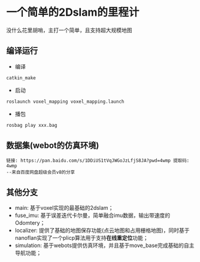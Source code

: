 # 一个简单的2Dslam的里程计
没什么花里胡哨，主打一个简单，且支持超大规模地图

## 编译运行

- 编译
```bash
catkin_make
```
- 启动
```bash
roslaunch voxel_mapping voxel_mapping.launch 
```
- 播包
```bash
rosbag play xxx.bag
```

## 数据集(webot的仿真环境)
```text
链接: https://pan.baidu.com/s/1DDiUS1tVqJWGoJzLfjS8JA?pwd=4wmp 提取码: 4wmp 
--来自百度网盘超级会员v8的分享
```
## 其他分支
- main: 基于voxel实现的最基础的2dslam；
- fuse_imu: 基于误差迭代卡尔曼，简单融合imu数据，输出带速度的Odomtery；
- localizer: 提供了基础的地图保存功能(点云地图和占用栅格地图)，同时基于nanoflan实现了一个plicp算法用于支持**在线重定位**功能；
- simulation: 基于webots提供仿真环境，并且基于move_base完成基础的自主导航功能；
